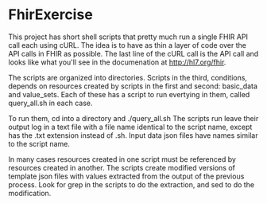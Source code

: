 # FhirExercise


This project has short shell scripts that pretty much run a single 
FHIR API call each using cURL.  The idea is to have as thin a layer
of code over the API calls in FHIR as possible. The last line of the 
cURL call is the API call and looks like what  you'll see in the 
documenation at http://hl7.org/fhir.

The scripts are organized into directories. Scripts in the third,
conditions, depends on resources created by scripts in the first
and second: basic_data and value_sets. Each of these has a script
to run evertying in them, called query_all.sh in each case.

To run them, cd into a directory and ./query_all.sh
The scripts run leave their output log in a text file with a file
name identical to the script name, except has the .txt extension 
instead of .sh. Input data json files have names similar to the script name.

In many cases resources created in one script must be referenced
by resources created in another. The scripts create modified versions
of template json files with values extracted from the output of the
previous process. Look for grep in the scripts to do the extraction, and 
sed to do the modification.



